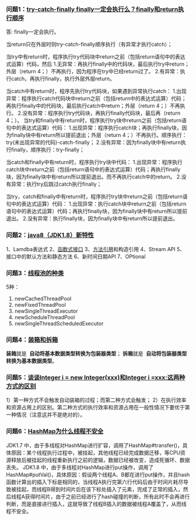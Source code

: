### 问题1：[try-catch-finally finally一定会执行么？finally和return执行顺序](https://blog.csdn.net/HandCream123/article/details/120115406)
答: finally一定会执行。

当return只在外层时则try-catch-finally顺序执行（有异常才执行catch）；

当try中有return时，程序执行try代码块中return之前（包括return语句中的表达式运算）代码，然后
	1.无异常：再执行finally中的代码块，最后执行try中return；外层（return 4；）不再执行，因为程序在try中已经return过了。
	2.有异常：执行catch，再执行finally，执行外层外层return。

当catch中有return时，程序先执行try代码块，如果遇到异常执行catch：
	1.出现异常：程序执行catch代码块中return之前（包括return中的表达式运算）代码；再执行finally中的代码块，最后执行catch中return；外层（return 4；）不再执行。
    2.没有异常：程序执行try代码块，再执行finally代码块，最后再（return 4；）。
当try和finally中有return时，程序执行try块中return之前（包括return语句中的表达式运算）代码：
	 1.出现异常：程序执行catch块；再执行finally块，因为finally块中有return所以提前退出；外层（return 4；）不再执行。顺序执行：try(未出现异常的代码)-catch-finally；
    2.没有异常：因为finally块中有return执行finally，顺序执行：try-finally；
       

当catch和finally中有return时，程序执行try块中代码：
	1.出现异常：程序执行catch块中return之前（包括return语句中的表达式运算）代码；再执行finally块，因为finally块中有return所以提前退出。而不再执行catch中的return。
	2.没有异常：执行try后跳过catch执行finally；

当try，catch和finally中有return时，程序执行try块中return之前（包括return语句中的表达式运算）代码：
	1.出现异常：执行catch块中return之前（包括return语句中的表达式运算）代码；再执行finally块，因为finally块中有return所以提前退出。
	2.没有异常：执行finally块，因为finally块中有return所以提前退出。


### 问题2：[java8（JDK1.8）新特性](https://blog.csdn.net/weixin_40294256/article/details/126338618)
1、Lamdba表达式
2、[函数式接口](https://so.csdn.net/so/search?q=%E5%87%BD%E6%95%B0%E5%BC%8F%E6%8E%A5%E5%8F%A3&spm=1001.2101.3001.7020)
3、[方法引用](https://so.csdn.net/so/search?q=%E6%96%B9%E6%B3%95%E5%BC%95%E7%94%A8&spm=1001.2101.3001.7020)和构造引用
4、Stream API
5、接口中的默认方法和静态方法
6、新时间日期API
7、OPtional

### 问题3：[线程池的种类](https://blog.csdn.net/bangyanya/article/details/123518146)
5种：
1. newCachedThreadPool
2. newFixedThreadPool
3. newSingleThreadExecutor
4. newScheduleThreadPool
5. newSingleThreadScheduledExecutor

### 问题4：[装箱和拆箱](https://blog.csdn.net/qq_43386944/article/details/119773230)
**装箱**就是  **自动将基本数据类型转换为包装器类型**；
**拆箱**就是  **自动将包装器类型转换为基本数据类型**。

### 问题5：[谈谈Integer i = new Integer(xxx)和Integer i =xxx;这两种方式的区别](https://blog.csdn.net/qq_43386944/article/details/119773230)
1）第一种方式不会触发自动装箱的过程；而第二种方式会触发；
2）在执行效率和资源占用上的区别。第二种方式的执行效率和资源占用在一般性情况下要优于第一种情况（注意这并不是绝对的）。

### 问题6：[HashMap为什么线程不安全](https://blog.csdn.net/huayushuangfei/article/details/121380703)
JDK1.7 中，由于多线程对HashMap进行扩容，调用了HashMap#transfer()，具体原因：某个线程执行过程中，被挂起，其他线程已经完成数据迁移，等CPU资源释放后被挂起的线程重新执行之前的逻辑，数据已经被改变，造成死循环、数据丢失。
JDK1.8 中，由于多线程对HashMap进行put操作，调用了HashMap#putVal()，具体原因：假设两个线程A、B都在进行put操作，并且hash函数计算出的插入下标是相同的，当线程A执行完第六行代码后由于时间片耗尽导致被挂起，而线程B得到时间片后在该下标处插入了元素，完成了正常的插入，然后线程A获得时间片，由于之前已经进行了hash碰撞的判断，所有此时不会再进行判断，而是直接进行插入，这就导致了线程B插入的数据被线程A覆盖了，从而线程不安全。

